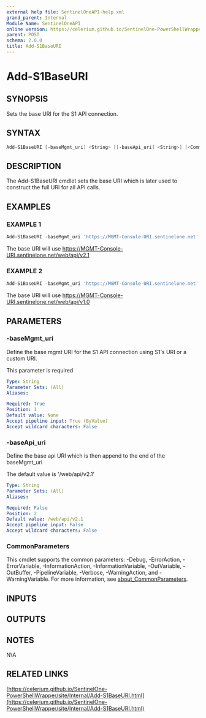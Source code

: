 ```yaml
---
external help file: SentinelOneAPI-help.xml
grand_parent: Internal
Module Name: SentinelOneAPI
online version: https://celerium.github.io/SentinelOne-PowerShellWrapper/site/Internal/Add-S1BaseURI.html
parent: POST
schema: 2.0.0
title: Add-S1BaseURI
---
```


# Add-S1BaseURI

## SYNOPSIS
Sets the base URI for the S1 API connection.

## SYNTAX

```powershell
Add-S1BaseURI [-baseMgmt_uri] <String> [[-baseApi_uri] <String>] [<CommonParameters>]
```

## DESCRIPTION
The Add-S1BaseURI cmdlet sets the base URI which is later used to construct the full URI for all API calls.

## EXAMPLES

### EXAMPLE 1
```powershell
Add-S1BaseURI -baseMgmt_uri 'https://MGMT-Console-URI.sentinelone.net'
```

The base URI will use https://MGMT-Console-URI.sentinelone.net/web/api/v2.1

### EXAMPLE 2
```powershell
Add-S1BaseURI -baseMgmt_uri 'https://MGMT-Console-URI.sentinelone.net' -baseApi_uri '/web/api/v1.0'
```

The base URI will use https://MGMT-Console-URI.sentinelone.net/web/api/v1.0

## PARAMETERS

### -baseMgmt_uri
Define the base mgmt URI for the S1 API connection using S1's URI or a custom URI.

This parameter is required

```yaml
Type: String
Parameter Sets: (All)
Aliases:

Required: True
Position: 1
Default value: None
Accept pipeline input: True (ByValue)
Accept wildcard characters: False
```

### -baseApi_uri
Define the base api URI which is then append to the end of the baseMgmt_uri

The default value is '/web/api/v2.1'

```yaml
Type: String
Parameter Sets: (All)
Aliases:

Required: False
Position: 2
Default value: /web/api/v2.1
Accept pipeline input: False
Accept wildcard characters: False
```

### CommonParameters
This cmdlet supports the common parameters: -Debug, -ErrorAction, -ErrorVariable, -InformationAction, -InformationVariable, -OutVariable, -OutBuffer, -PipelineVariable, -Verbose, -WarningAction, and -WarningVariable. For more information, see [about_CommonParameters](http://go.microsoft.com/fwlink/?LinkID=113216).

## INPUTS

## OUTPUTS

## NOTES
N\A

## RELATED LINKS

[https://celerium.github.io/SentinelOne-PowerShellWrapper/site/Internal/Add-S1BaseURI.html](https://celerium.github.io/SentinelOne-PowerShellWrapper/site/Internal/Add-S1BaseURI.html)

